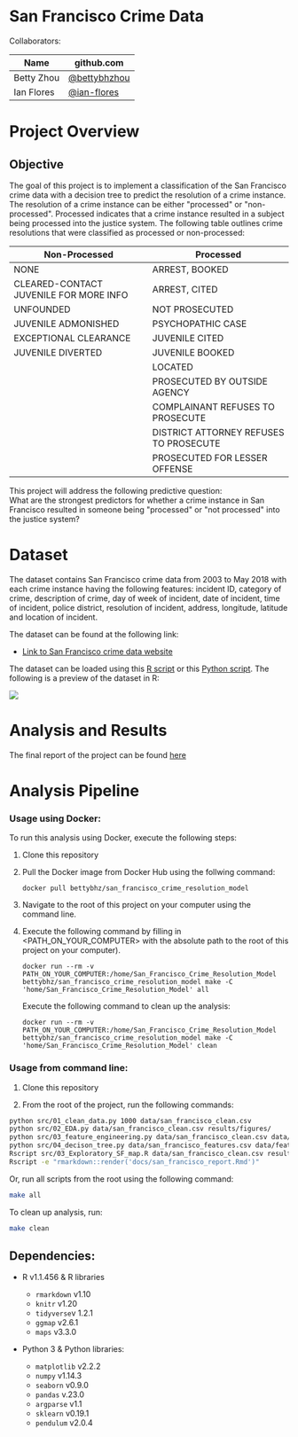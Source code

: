# San Francisco Crime Data
Collaborators:

|Name| github.com |
|---|---|
|Betty Zhou |[@bettybhzhou](https://github.com/bettybhzhou)|
|Ian Flores |[@ian-flores](https://github.com/ian-flores)|

# Project Overview

## Objective  
The goal of this project is to implement a classification of the San Francisco crime data with a decision tree to predict the resolution of a crime instance. The resolution of a crime instance can be either "processed" or "non-processed". Processed indicates that a crime instance resulted in a subject being processed into the justice system. The following table outlines crime resolutions that were classified as processed or non-processed:

| Non-Processed                          | Processed                              |
|----------------------------------------|----------------------------------------|
| NONE                                   | ARREST, BOOKED                         |
| CLEARED-CONTACT JUVENILE FOR MORE INFO | ARREST, CITED                          |
| UNFOUNDED                              | NOT PROSECUTED                         |
| JUVENILE ADMONISHED                    | PSYCHOPATHIC CASE                      |
| EXCEPTIONAL CLEARANCE                  | JUVENILE CITED                         |
| JUVENILE DIVERTED                      | JUVENILE BOOKED                        |
|                                        | LOCATED                                |
|                                        | PROSECUTED BY OUTSIDE AGENCY           |
|                                        | COMPLAINANT REFUSES TO PROSECUTE       |
|                                        | DISTRICT ATTORNEY REFUSES TO PROSECUTE |
|                                        | PROSECUTED FOR LESSER OFFENSE          |

This project will address the following predictive question:  
What are the strongest predictors for whether a crime instance in San Francisco resulted in someone being "processed" or "not processed" into the justice system?

# Dataset

The dataset contains San Francisco crime data from 2003 to May 2018 with each crime instance having the following features: incident ID, category of crime, description of crime, day of week of incident, date of incident, time of incident, police district, resolution of incident, address, longitude, latitude and location of incident.

The dataset can be found at the following link:  
- [Link to San Francisco crime data website](https://data.sfgov.org/Public-Safety/Police-Department-Incident-Reports-Historical-2003/tmnf-yvry)

The dataset can be loaded using this [R script](https://github.com/UBC-MDS/DSCI_522_SF_crime/blob/master/src/01_load-data.R)
or this [Python script](https://github.com/UBC-MDS/DSCI_522_SF_crime/blob/master/src/01_load-data.py). The following is a preview of the dataset in R:

![](https://github.com/bettybhzhou/DSCI_522_SF_crime/blob/master/data/imgs/Raw_data_preview.png)

# Analysis and Results
The final report of the project can be found [here](https://github.com/bettybhzhou/DSCI_522_SF_crime/blob/master/docs/san_francisco_report.md)

# Analysis Pipeline

### Usage using Docker:
To run this analysis using Docker, execute the following steps:

1. Clone this repository
2. Pull the Docker image from Docker Hub using the follwing command:
   ```
   docker pull bettybhz/san_francisco_crime_resolution_model
   ```
2. Navigate to the root of this project on your computer using the command line.
3. Execute the following command by filling in <PATH_ON_YOUR_COMPUTER> with the absolute path to the root of this project on your computer).

    ```
    docker run --rm -v PATH_ON_YOUR_COMPUTER:/home/San_Francisco_Crime_Resolution_Model bettybhz/san_francisco_crime_resolution_model make -C 'home/San_Francisco_Crime_Resolution_Model' all
    ```
    Execute the following command to clean up the analysis:
    
    ```
    docker run --rm -v PATH_ON_YOUR_COMPUTER:/home/San_Francisco_Crime_Resolution_Model bettybhz/san_francisco_crime_resolution_model make -C 'home/San_Francisco_Crime_Resolution_Model' clean
    
### Usage from command line:

1. Clone this repository

2. From the root of the project, run the following commands:

```bash
python src/01_clean_data.py 1000 data/san_francisco_clean.csv
python src/02_EDA.py data/san_francisco_clean.csv results/figures/
python src/03_feature_engineering.py data/san_francisco_clean.csv data/san_francisco_features.csv
python src/04_decison_tree.py data/san_francisco_features.csv data/feature_results.csv
Rscript src/03_Exploratory_SF_map.R data/san_francisco_clean.csv results/figures/
Rscript -e "rmarkdown::render('docs/san_francisco_report.Rmd')"
```
Or, run all scripts from the root using the following command:

```bash
make all
```

To clean up analysis, run:

```bash
make clean
```
    
## Dependencies:
- R v1.1.456 & R libraries
  - `rmarkdown` v1.10  
  - `knitr` v1.20  
  - `tidyverse`v 1.2.1  
  - `ggmap` v2.6.1 
  - `maps` v3.3.0

- Python 3 & Python libraries:
  - `matplotlib` v2.2.2
  - `numpy` v1.14.3
  - `seaborn` v0.9.0
  - `pandas` v.23.0
  - `argparse` v1.1
  - `sklearn` v0.19.1
  - `pendulum` v2.0.4


